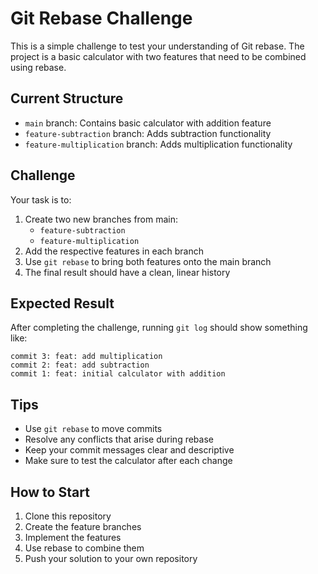 # Git Rebase Challenge

This is a simple challenge to test your understanding of Git rebase. The project is a basic calculator with two features that need to be combined using rebase.

## Current Structure
- `main` branch: Contains basic calculator with addition feature
- `feature-subtraction` branch: Adds subtraction functionality
- `feature-multiplication` branch: Adds multiplication functionality

## Challenge
Your task is to:
1. Create two new branches from main:
   - `feature-subtraction`
   - `feature-multiplication`
2. Add the respective features in each branch
3. Use `git rebase` to bring both features onto the main branch
4. The final result should have a clean, linear history

## Expected Result
After completing the challenge, running `git log` should show something like:
```
commit 3: feat: add multiplication
commit 2: feat: add subtraction
commit 1: feat: initial calculator with addition
```

## Tips
- Use `git rebase` to move commits
- Resolve any conflicts that arise during rebase
- Keep your commit messages clear and descriptive
- Make sure to test the calculator after each change

## How to Start
1. Clone this repository
2. Create the feature branches
3. Implement the features
4. Use rebase to combine them
5. Push your solution to your own repository